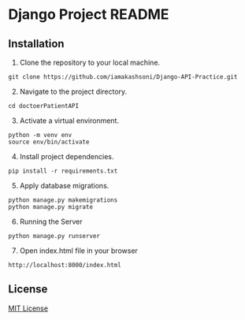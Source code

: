 # Django Project README

## Installation

1. Clone the repository to your local machine.
```shell
git clone https://github.com/iamakashsoni/Django-API-Practice.git
```


2. Navigate to the project directory.
```shell
cd doctoerPatientAPI
```

3. Activate a virtual environment.
```shell
python -m venv env
source env/bin/activate
```

4. Install project dependencies.
```shell
pip install -r requirements.txt
```

5. Apply database migrations.
```shell
python manage.py makemigrations
python manage.py migrate
```

6. Running the Server
```shell
python manage.py runserver
```

7. Open index.html file in your browser
```shell
http://localhost:8000/index.html
```

## License

[MIT License](LICENSE)
